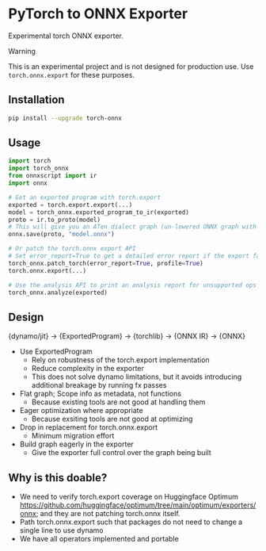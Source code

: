 # PyTorch to ONNX Exporter

Experimental torch ONNX exporter.

> [!WARNING]
> This is an experimental project and is not designed for production use.
> Use `torch.onnx.export` for these purposes.

## Installation

```bash
pip install --upgrade torch-onnx
```

## Usage

```python
import torch
import torch_onnx
from onnxscript import ir
import onnx

# Get an exported program with torch.export
exported = torch.export.export(...)
model = torch_onnx.exported_program_to_ir(exported)
proto = ir.to_proto(model)
# This will give you an ATen dialect graph (un-lowered ONNX graph with ATen ops)
onnx.save(proto, "model.onnx")

# Or patch the torch.onnx export API
# Set error_report=True to get a detailed error report if the export fails
torch_onnx.patch_torch(error_report=True, profile=True)
torch.onnx.export(...)

# Use the analysis API to print an analysis report for unsupported ops
torch_onnx.analyze(exported)
```

## Design

{dynamo/jit} -> {ExportedProgram} -> {torchlib} -> {ONNX IR} -> {ONNX}

- Use ExportedProgram
  - Rely on robustness of the torch.export implementation
  - Reduce complexity in the exporter
  - This does not solve dynamo limitations, but it avoids introducing additional breakage by running fx passes
- Flat graph; Scope info as metadata, not functions
  - Because existing tools are not good at handling them
- Eager optimization where appropriate
  - Because exsiting tools are not good at optimizing
- Drop in replacement for torch.onnx.export
  - Minimum migration effort
- Build graph eagerly in the exporter
  - Give the exporter full control over the graph being built

## Why is this doable?

- We need to verify torch.export coverage on Huggingface Optimum https://github.com/huggingface/optimum/tree/main/optimum/exporters/onnx; and they are not patching torch.onnx itself.
- Path torch.onnx.export such that packages do not need to change a single line to use dynamo
- We have all operators implemented and portable
